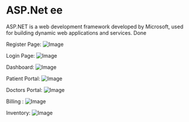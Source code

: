 # ASP.Net ee
ASP.NET is a web development framework developed by Microsoft, used for building dynamic web applications and services. Done

Register Page:
![Image](https://github.com/user-attachments/assets/47ce0a53-0b24-4acc-b555-69286b9871f7)

Login Page:
![Image](https://github.com/user-attachments/assets/8f026815-2a8d-4a41-bd7d-51cfcca0feac)

Dashboard:
![Image](https://github.com/user-attachments/assets/b4a2e27e-ab58-42de-964a-1792d2444f52)

Patient Portal:
![Image](https://github.com/user-attachments/assets/be8d11ac-fab4-43e6-8f0a-2d970dc9e31b)

Doctors Portal:
![Image](https://github.com/user-attachments/assets/ed17fc29-758c-4f49-8fb6-0f4b011992e5)

Billing :
![Image](https://github.com/user-attachments/assets/01d2c96d-8656-47d9-b465-6f04eaafe598)

Inventory:
![Image](https://github.com/user-attachments/assets/faf4bf41-3c73-482d-b7ef-71023d90ccf5)
